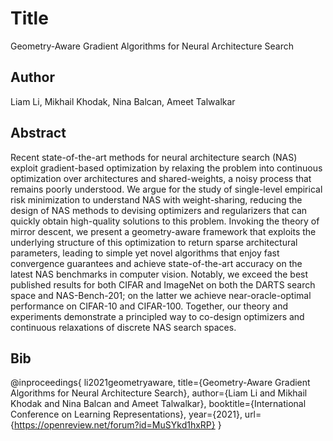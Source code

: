 # Title
Geometry-Aware Gradient Algorithms for Neural Architecture Search

## Author
Liam Li, Mikhail Khodak, Nina Balcan, Ameet Talwalkar

## Abstract
Recent state-of-the-art methods for neural architecture search (NAS) exploit gradient-based optimization by relaxing the problem into continuous optimization over architectures and shared-weights, a noisy process that remains poorly understood. We argue for the study of single-level empirical risk minimization to understand NAS with weight-sharing, reducing the design of NAS methods to devising optimizers and regularizers that can quickly obtain high-quality solutions to this problem. Invoking the theory of mirror descent, we present a geometry-aware framework that exploits the underlying structure of this optimization to return sparse architectural parameters, leading to simple yet novel algorithms that enjoy fast convergence guarantees and achieve state-of-the-art accuracy on the latest NAS benchmarks in computer vision. Notably, we exceed the best published results for both CIFAR and ImageNet on both the DARTS search space and NAS-Bench-201; on the latter we achieve near-oracle-optimal performance on CIFAR-10 and CIFAR-100. Together, our theory and experiments demonstrate a principled way to co-design optimizers and continuous relaxations of discrete NAS search spaces.

## Bib
@inproceedings{
li2021geometryaware,
title={Geometry-Aware Gradient Algorithms for Neural Architecture Search},
author={Liam Li and Mikhail Khodak and Nina Balcan and Ameet Talwalkar},
booktitle={International Conference on Learning Representations},
year={2021},
url={https://openreview.net/forum?id=MuSYkd1hxRP}
}